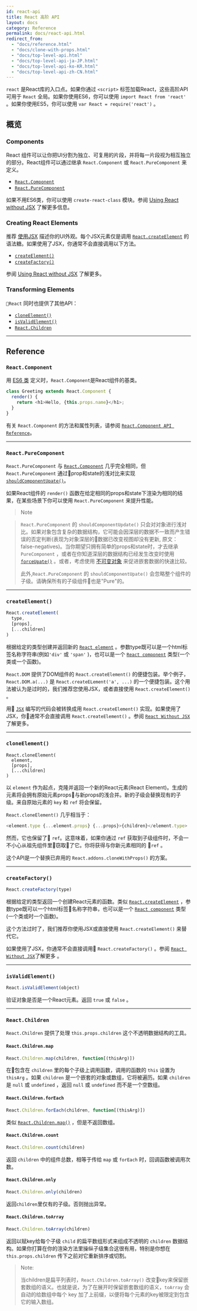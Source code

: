 ```yaml
---
id: react-api
title: React 高阶 API
layout: docs
category: Reference
permalink: docs/react-api.html
redirect_from:
  - "docs/reference.html"
  - "docs/clone-with-props.html"
  - "docs/top-level-api.html"
  - "docs/top-level-api-ja-JP.html"
  - "docs/top-level-api-ko-KR.html"
  - "docs/top-level-api-zh-CN.html"
---
```


`react` 是React库的入口点。如果你通过 `<script>` 标签加载React，这些高阶API可用于 `React` 全局。如果你使用ES6，你可以使用 `import React from 'react'` 。如果你使用ES5，你可以使用 `var React = require('react')` 。

## 概览

### Components

React 组件可以让你把UI分割为独立、可复用的片段，并将每一片段视为相互独立的部分。React组件可以通过继承 `React.Component` 或 `React.PureComponent` 来定义。

 - [`React.Component`](#react.component)
 - [`React.PureComponent`](#react.purecomponent)

如果不用ES6类，你可以使用 `create-react-class` 模块。参阅 [Using React without JSX](/docs/react-without-es6.html) 了解更多信息。

### Creating React Elements

推荐 [使用JSX](/docs/introducing-jsx.html) 描述你的UI外观。每个JSX元素仅是调用 [`React.createElement`](#createelement) 的语法糖。如果使用了JSX，你通常不会直接调用以下方法。

- [`createElement()`](#createelement)
- [`createFactory()`](#createfactory)

参阅 [Using React without JSX](/docs/react-without-jsx.html) 了解更多。

### Transforming Elements

`React` 同时也提供了其他API：

- [`cloneElement()`](#cloneelement)
- [`isValidElement()`](#isvalidelement)
- [`React.Children`](#react.children)

* * *

## Reference

### `React.Component`

用 [ES6 类](https://developer.mozilla.org/en/docs/Web/JavaScript/Reference/Classes) 定义时，`React.Component`是React组件的基类。

```javascript
class Greeting extends React.Component {
  render() {
    return <h1>Hello, {this.props.name}</h1>;
  }
}
```

有关 `React.Component` 的方法和属性列表，请参阅 [`React.Component API Reference`](/docs/react-component.html)。

* * *

### `React.PureComponent`

`React.PureComponent` 与 [`React.Component`](#react.component) 几乎完全相同，但 `React.PureComponent` 通过prop和state的浅对比来实现 [`shouldComponentUpate()`](/docs/react-component.html#shouldcomponentupdate)。

如果React组件的 `render()` 函数在给定相同的props和state下渲染为相同的结果，在某些场景下你可以使用 `React.PureComponent` 来提升性能。

> Note

> `React.PureComponent` 的 `shouldComponentUpdate()` 只会对对象进行浅对比。如果对象包含复杂的数据结构，它可能会因深层的数据不一致而产生错误的否定判断(表现为对象深层的数据已改变视图却没有更新, 原文：false-negatives)。当你期望只拥有简单的props和state时，才去继承 `PureComponent` ，或者在你知道深层的数据结构已经发生改变时使用 [`forceUpate()`](/docs/react-component.html#forceupdate) 。或者，考虑使用 [不可变对象](https://facebook.github.io/immutable-js/) 来促进嵌套数据的快速比较。
>
> 此外,`React.PureComponent` 的 `shouldComponentUpate()` 会忽略整个组件的子级。请确保所有的子级组件也是"Pure"的。

* * *

### `createElement()`

```javascript
React.createElement(
  type,
  [props],
  [...children]
)
```

根据给定的类型创建并返回新的 [`React element`](/docs/rendering-elements.html) 。参数type既可以是一个html标签名称字符串(例如`'div'` 或 `'span'` )，也可以是一个 [`React component`](/docs/components-and-props.html) 类型(一个类或一个函数)。

`React.DOM` 提供了DOM组件的 `React.createElement()` 的便捷包装。举个例子，`React.DOM.a(...)` 是 `React.createELement('a', ...)` 的一个便捷包装。这个用法被认为是过时的，我们推荐您使用JSX，或者直接使用 `React.createElement()` 。

用 [`JSX`](/docs/introducing-jsx.html) 编写的代码会被转换成用 `React.createElement()` 实现。如果使用了JSX，你通常不会直接调用 `React.createElement()` 。参阅 [`React Without JSX`](/docs/react-without-jsx.html) 了解更多。

* * *

### `cloneElement()`

```
React.cloneElement(
  element,
  [props],
  [...children]
)
```

以 `element` 作为起点，克隆并返回一个新的React元素(React Element)。生成的元素将会拥有原始元素props与新props的浅合并。新的子级会替换现有的子级。来自原始元素的 `key` 和 `ref` 将会保留。

`React.cloneElement()` 几乎相当于：

```js
<element.type {...element.props} {...props}>{children}</element.type>
```

然而，它也保留了 `ref`。这意味着，如果你通过 `ref` 获取到子级组件时，不会一不小心从祖先组件里窃取了它。你将获得与你新元素相同的 `ref` 。

这个API是一个替换已弃用的 `React.addons.cloneWithProps()` 的方案。

* * *

### `createFactory()`

```javascript
React.createFactory(type)
```

根据给定的类型返回一个创建React元素的函数。类似 [`React.createElement`](#createElement) ，参数type既可以一个html标签名称字符串，也可以是一个 [`React component`](/docs/components-and-props.html) 类型(一个类或时一个函数)。

这个方法过时了，我们推荐你使用JSX或直接使用 `React.createElement()` 来替代它。

如果使用了JSX，你通常不会直接调用 `React.createFactory()` 。参阅 [`React Without JSX`](/docs/react-without-jsx.html)了解更多 。

* * *

### `isValidElement()`

```javascript
React.isValidElement(object)
```

验证对象是否是一个React元素。返回 `true` 或 `false` 。

* * *

### `React.Children`

`React.Children` 提供了处理 `this.props.children` 这个不透明数据结构的工具。

#### `React.Children.map`

```javascript
React.Children.map(children, function[(thisArg)])
```

在包含在 `children` 里的每个子级上调用函数，调用的函数的 `this` 设置为 `thisArg` 。如果 `children` 是一个嵌套的对象或数组，它将被遍历。如果 `children` 是 `null` 或 `undefined` ，返回 `null` 或 `undefined` 而不是一个空数组。

#### `React.Children.forEach`

```javascript
React.Children.forEach(children, function[(thisArg)])
```

类似 [`React.Children.map()`](#react.children.map) ，但是不返回数组。

#### `React.Children.count`

```javascript
React.Children.count(children)
```

返回 `children` 中的组件总数，相等于传给 `map` 或 `forEach` 时，回调函数被调用次数。

#### `React.Children.only`

```javascript
React.Children.only(children)
```

返回`children`里仅有的子级。否则抛出异常。

#### `React.Children.toArray`

```javascript
React.Children.toArray(children)
```

返回以赋key给每个子级 `child` 的扁平数组形式来组成不透明的 `children` 数据结构。如果你打算在你的渲染方法里操纵子级集合这很有用，特别是你想在 `this.props.children` 传下之前对它重新排序或切割。

> Note:
>
> 当children是扁平列表时，`React.Children.toArray()` 改变key来保留嵌套数组的语义。也就是说，为了在展开时保留嵌套数组的语义，`toArray` 会自动的给数组中每个 key 加了上前缀，以便将每个元素的key被限定到包含它的输入数组。

